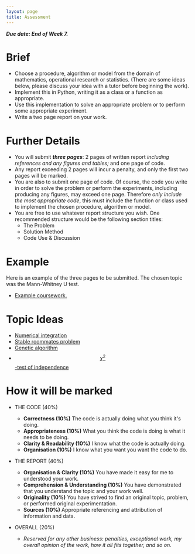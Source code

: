 ```yaml
---
layout: page
title: Assessment
---
```



***Due date: End of Week 7.***

# Brief

+ Choose a procedure, algorithm or model from the domain of mathematics, operational research or statistics. (There are some ideas below, please discuss your idea with a tutor before beginning the work).
+ Implement this in Python, writing it as a class or a function as appropriate.
+ Use this implementation to solve an appropriate problem or to perform some appropriate experiment.
+ Write a two page report on your work.

# Further Details

+ You will submit ***three pages***: 2 pages of written report *including references and any figures and tables;* and one page of code.
+ Any report exceeding 2 pages will incur a penalty, and only the first two pages will be marked.
+ You are also to submit one page of code. Of course, the code you write in order to solve the problem or perform the experiments, including producing any figures, may exceed one page. Therefore *only include the most appropriate code*, this must include the function or class used to implement the chosen procedure, algorithm or model.
+ You are free to use whatever report structure you wish. One recommended structure would be the following section titles:
  + The Problem
  + Solution Method
  + Code Use & Discussion

# Example

Here is an example of the three pages to be submitted.
The chosen topic was the Mann-Whitney U test.

+ [Example coursework.](/assessment/exmpl/example-coursework.pdf)

# Topic Ideas

+ [Numerical integration](https://en.wikipedia.org/wiki/Numerical_integration)
+ [Stable roommates problem](https://en.wikipedia.org/wiki/Stable_roommates_problem)
+ [Genetic algorithm](https://en.wikipedia.org/wiki/Genetic_algorithm)
+ [$$\chi^2$$-test of independence](https://en.wikipedia.org/wiki/Pearson%27s_chi-squared_test)

# How it will be marked

+ THE CODE (40%)
  + **Correctness (10%)** The code is actually doing what you think it's doing.
  + **Appropriateness (10%)** What you think the code is doing is what it needs to be doing.
  + **Clarity & Readability (10%)** I know what the code is actually doing.
  + **Organisation (10%)** I know what you want you want the code to do.

+ THE REPORT (40%)
  + **Organisation & Clarity (10%)** You have made it easy for me to understood your work.
  + **Comprehension & Understanding (10%)** You have demonstrated that you understand the topic and your work well.
  + **Originality (10%)** You have strived to find an original topic, problem, or performed original experimentation.
  + **Sources (10%)** Appropriate referencing and attribution of information and data.

+ OVERALL (20%)
  + *Reserved for any other business: penalties, exceptional work, my overall opinion of the work, how it all fits together, and so on.*

